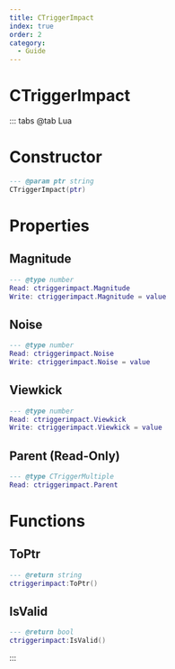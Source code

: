 ```yaml
---
title: CTriggerImpact
index: true
order: 2
category:
  - Guide
---
```


# CTriggerImpact

::: tabs
@tab Lua
# Constructor
```lua
--- @param ptr string
CTriggerImpact(ptr)
```
# Properties
## Magnitude 
```lua
--- @type number
Read: ctriggerimpact.Magnitude
Write: ctriggerimpact.Magnitude = value
```
## Noise 
```lua
--- @type number
Read: ctriggerimpact.Noise
Write: ctriggerimpact.Noise = value
```
## Viewkick 
```lua
--- @type number
Read: ctriggerimpact.Viewkick
Write: ctriggerimpact.Viewkick = value
```
## Parent (Read-Only)
```lua
--- @type CTriggerMultiple
Read: ctriggerimpact.Parent
```
# Functions
## ToPtr
```lua
--- @return string
ctriggerimpact:ToPtr()
```
## IsValid
```lua
--- @return bool
ctriggerimpact:IsValid()
```

:::